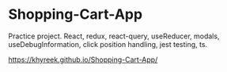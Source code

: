 # Shopping-Cart-App
Practice project. React, redux, react-query, useReducer, modals, useDebugInformation, click position handling, jest testing, ts.

https://khyreek.github.io/Shopping-Cart-App/
